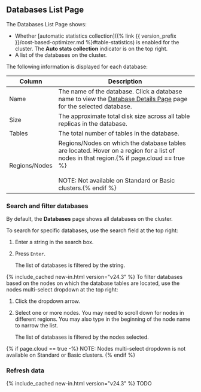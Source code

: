 ## Databases List Page

The Databases List Page shows:

- Whether [automatic statistics collection]({% link {{ version_prefix }}/cost-based-optimizer.md %}#table-statistics) is enabled for the cluster. The **Auto stats collection** indicator is on the top right.
- A list of the databases on the cluster.

The following information is displayed for each database:

 Column       | Description
--------------|-------------
Name          | The name of the database. Click a database name to view the [Database Details Page](#database-details-page) page for the selected database.
Size          | The approximate total disk size across all table replicas in the database.
Tables        | The total number of tables in the database.
Regions/Nodes | Regions/Nodes on which the database tables are located. Hover on a region for a list of nodes in that region.{% if page.cloud == true %}<br><br>NOTE: Not available on Standard or Basic clusters.{% endif %}

### Search and filter databases

By default, the **Databases** page shows all databases on the cluster.

To search for specific databases, use the search field at the top right:

1. Enter a string in the search box.
1. Press `Enter`.

    The list of databases is filtered by the string.

{% include_cached new-in.html version="v24.3" %} To filter databases based on the nodes on which the database tables are located, use the nodes multi-select dropdown at the top right:

1. Click the dropdown arrow.
1. Select one or more nodes. You may need to scroll down for nodes in different regions. You may also type in the beginning of the node name to narrow the list.

    The list of databases is filtered by the nodes selected.

{% if page.cloud == true  -%}
NOTE: Nodes multi-select dropdown is not available on Standard or Basic clusters. 
{% endif %}

### Refresh data

{% include_cached new-in.html version="v24.3" %} TODO
